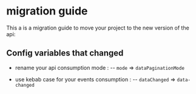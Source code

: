 # migration guide


This a is a migration guide to move your project to the new version of the api:


## Config variables that changed

- rename your api consumption mode :
-- `mode` => `dataPaginationMode`

- use kebab case for your events consumption :
-- `dataChanged`  => `data-changed`